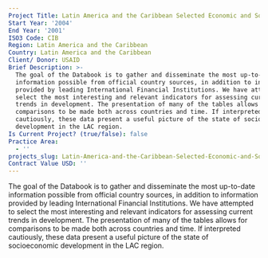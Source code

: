 ```yaml
---
Project Title: Latin America and the Caribbean Selected Economic and Social Data
Start Year: '2004'
End Year: '2001'
ISO3 Code: CIB
Region: Latin America and the Caribbean
Country: Latin America and the Caribbean
Client/ Donor: USAID
Brief Description: >-
  The goal of the Databook is to gather and disseminate the most up-to-date
  information possible from official country sources, in addition to information
  provided by leading International Financial Institutions. We have attempted to
  select the most interesting and relevant indicators for assessing current
  trends in development. The presentation of many of the tables allows for
  comparisons to be made both across countries and time. If interpreted
  cautiously, these data present a useful picture of the state of socioeconomic
  development in the LAC region.
Is Current Project? (true/false): false
Practice Area:
  - ''
projects_slug: Latin-America-and-the-Caribbean-Selected-Economic-and-Social-Data
Contract Value USD: ''
---
```

The goal of the Databook is to gather and disseminate the most up-to-date information possible from official country sources, in addition to information provided by leading International Financial Institutions. We have attempted to select the most interesting and relevant indicators for assessing current trends in development. The presentation of many of the tables allows for comparisons to be made both across countries and time. If interpreted cautiously, these data present a useful picture of the state of socioeconomic development in the LAC region.